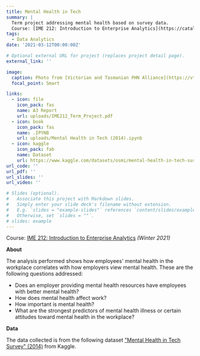 ```yaml
---
title: Mental Health in Tech
summary: |
  Term project addressing mental health based on survey data. 
  Course: [IME 212: Introduction to Enterprise Analytics](https://catalog.calpoly.edu/coursesaz/ime/#:~:text=IME%C2%A0212.%20Introduction%20to%20Enterprise%20Analytics)
tags:
  - Data Analytics
date: '2021-03-12T00:00:00Z'

# Optional external URL for project (replaces project detail page).
external_link: ''

image:
  caption: Photo from [Victorian and Tasmanian PHN Alliance](https://vtphna.org.au/2020/06/26/tips-and-strategies-in-using-technology-for-mental-health-consultations/)
  focal_point: Smart

links:
  - icon: file
    icon_pack: fas
    name: A3 Report
    url: uploads/IME212_Term_Project.pdf
  - icon: book 
    icon_pack: fas
    name: .IPYNB
    url: uploads/Mental Health in Tech (2014).ipynb
  - icon: kaggle
    icon_pack: fab
    name: Dataset
    url: https://www.kaggle.com/datasets/osmi/mental-health-in-tech-survey
url_code: ''
url_pdf: ''
url_slides: ''
url_video: ''

# Slides (optional).
#   Associate this project with Markdown slides.
#   Simply enter your slide deck's filename without extension.
#   E.g. `slides = "example-slides"` references `content/slides/example-slides.md`.
#   Otherwise, set `slides = ""`.
# slides: example
---
```


Course: [IME 212: Introduction to Enterprise Analytics](https://catalog.calpoly.edu/coursesaz/ime/#:~:text=IME%C2%A0212.%20Introduction%20to%20Enterprise%20Analytics) *(Winter 2021)*

**About**

The analysis performed shows how employees' mental health in the workplace correlates with how employers view mental health. These are the following questions addressed:
- Does an employer providing mental health resources have employees with better mental health? 
- How does mental health affect work? 
- How important is mental health? 
- What are the strongest predictors of mental health illness or certain attitudes toward mental health in the workplace? 

**Data**

The data collected is from the following dataset ["Mental Health in Tech Survey" (2014)](https://www.kaggle.com/osmi/mental-health-in-tech-survey) from Kaggle.